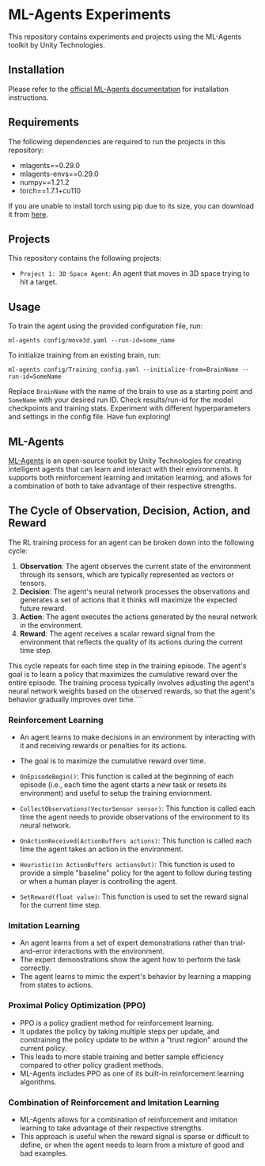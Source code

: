 # ML-Agents Experiments

This repository contains experiments and projects using the ML-Agents toolkit by Unity Technologies.

## Installation

Please refer to the [official ML-Agents documentation](https://github.com/Unity-Technologies/ml-agents/blob/develop/docs/Installation.md) for installation instructions.

## Requirements

The following dependencies are required to run the projects in this repository:

- mlagents==0.29.0
- mlagents-envs==0.29.0
- numpy==1.21.2
- torch==1.7.1+cu110

If you are unable to install torch using pip due to its size, you can download it from [here](https://download.pytorch.org/whl/torch_stable.html).

## Projects

This repository contains the following projects:

- `Project 1: 3D Space Agent`: An agent that moves in 3D space trying to hit a target.


## Usage
To train the agent using the provided configuration file, run:
```
ml-agents config/move3d.yaml --run-id=some_name
```
To initialize training from an existing brain, run:

```
ml-agents config/Training_config.yaml --initialize-from=BrainName --run-id=SomeName
```
Replace `BrainName` with the name of the brain to use as a starting point and `SomeName` with your desired run ID. Check results/run-id for the model checkpoints and training stats. Experiment with different hyperparameters and settings in the config file. Have fun exploring!

## ML-Agents

[ML-Agents](https://github.com/Unity-Technologies/ml-agents) is an open-source toolkit by Unity Technologies for creating intelligent agents that can learn and interact with their environments. It supports both reinforcement learning and imitation learning, and allows for a combination of both to take advantage of their respective strengths.

## The Cycle of Observation, Decision, Action, and Reward

The RL training process for an agent can be broken down into the following cycle:

1. **Observation**: The agent observes the current state of the environment through its sensors, which are typically represented as vectors or tensors.
2. **Decision**: The agent's neural network processes the observations and generates a set of actions that it thinks will maximize the expected future reward.
3. **Action**: The agent executes the actions generated by the neural network in the environment.
4. **Reward**: The agent receives a scalar reward signal from the environment that reflects the quality of its actions during the current time step.

This cycle repeats for each time step in the training episode. The agent's goal is to learn a policy that maximizes the cumulative reward over the entire episode. The training process typically involves adjusting the agent's neural network weights based on the observed rewards, so that the agent's behavior gradually improves over time.```

### Reinforcement Learning

- An agent learns to make decisions in an environment by interacting with it and receiving rewards or penalties for its actions.
- The goal is to maximize the cumulative reward over time.

- `OnEpisodeBegin()`: This function is called at the beginning of each episode (i.e., each time the agent starts a new task or resets its environment) and useful to setup the training enviornment.
- `CollectObservations(VectorSensor sensor)`: This function is called each time the agent needs to provide observations of the environment to its neural network.
- `OnActionReceived(ActionBuffers actions)`: This function is called each time the agent takes an action in the environment.
- `Heuristic(in ActionBuffers actionsOut)`: This function is used to provide a simple "baseline" policy for the agent to follow during testing or when a human player is controlling the agent.
- `SetReward(float value)`: This function is used to set the reward signal for the current time step.

### Imitation Learning

- An agent learns from a set of expert demonstrations rather than trial-and-error interactions with the environment.
- The expert demonstrations show the agent how to perform the task correctly.
- The agent learns to mimic the expert's behavior by learning a mapping from states to actions.

### Proximal Policy Optimization (PPO)

- PPO is a policy gradient method for reinforcement learning.
- It updates the policy by taking multiple steps per update, and constraining the policy update to be within a "trust region" around the current policy.
- This leads to more stable training and better sample efficiency compared to other policy gradient methods.
- ML-Agents includes PPO as one of its built-in reinforcement learning algorithms.

### Combination of Reinforcement and Imitation Learning

- ML-Agents allows for a combination of reinforcement and imitation learning to take advantage of their respective strengths.
- This approach is useful when the reward signal is sparse or difficult to define, or when the agent needs to learn from a mixture of good and bad examples.